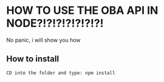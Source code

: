 # HOW TO USE THE OBA API IN NODE?!?!?!?!?!?!?!

No panic, i will show you how


## How to install

```
CD into the folder and type: npm install

```